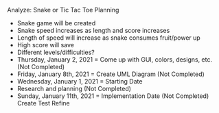 Analyze: Snake or Tic Tac Toe
Planning
- Snake game will be created
- Snake speed increases as length and score increases
- Length of speed will increase as snake consumes fruit/power up
- High score will save
- Different levels/difficulties?
- Thursday, January 2, 2021 = Come up with GUI, colors, designs, etc. (Not Completed)
- Friday, January 8th, 2021 = Create UML Diagram (Not Completed)
- Wednesday, January 1, 2021 = Starting Date 
- Research and planning (Not Completed)
- Sunday, January 11th, 2021 = Implementation Date (Not Completed) 
Create
Test
Refine

